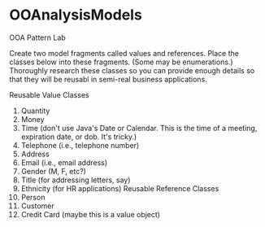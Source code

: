 # OOAnalysisModels

OOA Pattern Lab

Create two model fragments called values and references. Place the classes below into these fragments. (Some may be enumerations.) Thoroughly research these classes so you can provide enough details so that they will be reusabl in semi-real business applications.

Reusable Value Classes
1. Quantity
2. Money
3. Time (don't use Java's Date or Calendar. This is the time of a meeting, expiration date, or dob. It's tricky.)
4. Telephone (i.e., telephone number)
5. Address
6. Email (i.e., email address)
7. Gender (M, F, etc?)
8. Title (for addressing letters, say)
9. Ethnicity (for HR applications)
Reusable Reference Classes
10. Person
11. Customer
12. Credit Card (maybe this is a value object)
